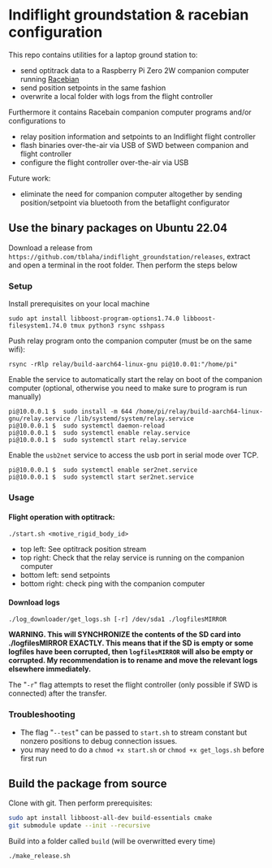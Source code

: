 # Indiflight groundstation & racebian configuration

This repo contains utilities for a laptop ground station to:
- send optitrack data to a Raspberry Pi Zero 2W companion computer running [Racebian](github.com/tblaha/Racebian)
- send position setpoints in the same fashion
- overwrite a local folder with logs from the flight controller

Furthermore it contains Racebain companion computer programs and/or configurations to
- relay position information and setpoints to an Indiflight flight controller
- flash binaries over-the-air via USB of SWD between companion and flight controller
- configure the flight controller over-the-air via USB

Future work:
- eliminate the need for companion computer altogether by sending position/setpoint via bluetooth from the betaflight configurator


## Use the binary packages on Ubuntu 22.04

Download a release from `https://github.com/tblaha/indiflight_groundstation/releases`, extract and open a terminal in the root folder. Then perform the steps below

### Setup

Install prerequisites on your local machine

    sudo apt install libboost-program-options1.74.0 libboost-filesystem1.74.0 tmux python3 rsync sshpass

Push relay program onto the companion computer (must be on the same wifi):

    rsync -rRlp relay/build-aarch64-linux-gnu pi@10.0.01:"/home/pi"

Enable the service to automatically start the relay on boot of the companion computer (optional, otherwise you need to make sure to program is run manually)

    pi@10.0.0.1 $  sudo install -m 644 /home/pi/relay/build-aarch64-linux-gnu/relay.service /lib/systemd/system/relay.service
    pi@10.0.0.1 $  sudo systemctl daemon-reload
    pi@10.0.0.1 $  sudo systemctl enable relay.service
    pi@10.0.0.1 $  sudo systemctl start relay.service

Enable the `usb2net` service to access the usb port in serial mode over TCP.

    pi@10.0.0.1 $  sudo systemctl enable ser2net.service
    pi@10.0.0.1 $  sudo systemctl start ser2net.service

### Usage

#### Flight operation with optitrack:

    ./start.sh <motive_rigid_body_id>

- top left: See optitrack position stream
- top right: Check that the relay service is running on the companion computer
- bottom left: send setpoints
- bottom right: check ping with the companion computer


#### Download logs

    ./log_downloader/get_logs.sh [-r] /dev/sda1 ./logfilesMIRROR

**WARNING. This will SYNCHRONIZE the contents of the SD card into ./logfilesMIRROR EXACTLY. This means that if the SD is empty or some logfiles have been corrupted, then `logfilesMIRROR` will also be empty or corrupted. My recommendation is to rename and move the relevant logs elsewhere immediately.**

The "`-r`" flag attempts to reset the flight controller (only possible if SWD is connected) after the transfer.


### Troubleshooting

- The flag "`--test`" can be passed to `start.sh` to stream constant but nonzero positions to debug connection issues.
- you may need to do a `chmod +x start.sh` or `chmod +x get_logs.sh` before first run


## Build the package from source

Clone with git. Then perform prerequisites:
```sh
sudo apt install libboost-all-dev build-essentials cmake
git submodule update --init --recursive
```

Build into a folder called `build` (will be overwritted every time)
```sh
./make_release.sh
```
